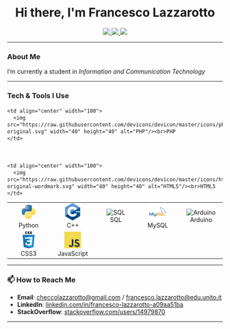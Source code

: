<h1 align="center"> Hi there, I'm Francesco Lazzarotto</h1>


<p align="center">
  <a href="https://www.linkedin.com/in/francesco-lazzarotto-a09aa51ba/" target="_blank">
    <img src="https://img.shields.io/badge/LinkedIn-Francesco%20Lazzarotto-blue?logo=linkedin&style=flat-square" />
  </a>
  <a href="https://stackoverflow.com/users/14979870/francesco-lazzarotto" target="_blank">
    <img src="https://img.shields.io/badge/StackOverflow-Francesco%20Lazzarotto-orange?logo=stackoverflow&style=flat-square" />
  </a>
  <a href="mailto:francesco.lazzarotto01@gmail.com">
    <img src="https://img.shields.io/badge/Gmail-francesco.lazzarotto01%40gmail.com-red?logo=gmail&style=flat-square" />
  </a>
</p>

---

###  About Me

 I’m currently a student in *Information and Communication Technology*  


<!-- Uncomment if needed in the future
🔬 Currently working on: [**My Bachelor Thesis** – Crafting a text-mining model to analyze climate-related sentiments on Twitter and Reddit](https://github.com/FrancescoLazzarotto/Climate-Change-Analysis)
-->

---

###  Tech & Tools I Use

<table>
  <tr>
        <td align="center" width="100">
      <img src="https://raw.githubusercontent.com/devicons/devicon/master/icons/python/python-original.svg" width="40" height="40" alt="Python"/><br>Python
    </td>
    <td align="center" width="100">
      <img src="https://raw.githubusercontent.com/devicons/devicon/master/icons/cplusplus/cplusplus-original.svg" width="40" height="40" alt="C++"/><br>C++
    </td>
    <td align="center" width="100">
      <img src="https://img.icons8.com/ios-filled/50/sql.png" width="40" height="40" alt="SQL"/><br>SQL
    </td>
   <td align="center" width="100">
      <img src="https://raw.githubusercontent.com/devicons/devicon/master/icons/mysql/mysql-original-wordmark.svg" width="40" height="40" alt="MySQL"/><br>MySQL
    </td>
     <td align="center" width="100">
      <img src="https://cdn.worldvectorlogo.com/logos/arduino-1.svg" width="40" height="40" alt="Arduino"/><br>Arduino
    </td>
    
    <td align="center" width="100">
      <img src="https://raw.githubusercontent.com/devicons/devicon/master/icons/php/php-original.svg" width="40" height="40" alt="PHP"/><br>PHP
    </td>
    
  
    
    <td align="center" width="100">
      <img src="https://raw.githubusercontent.com/devicons/devicon/master/icons/html5/html5-original-wordmark.svg" width="40" height="40" alt="HTML5"/><br>HTML5
    </td>
  </tr>
  <tr>
    <td align="center" width="100">
      <img src="https://raw.githubusercontent.com/devicons/devicon/master/icons/css3/css3-original-wordmark.svg" width="40" height="40" alt="CSS3"/><br>CSS3
    </td>
      <td align="center" width="100">
      <img src="https://raw.githubusercontent.com/devicons/devicon/master/icons/javascript/javascript-original.svg" width="40" height="40" alt="JavaScript"/><br>JavaScript
    </td>
 
  
  </tr>

</table>

---

### 📫 How to Reach Me

- **Email**: checcolazzarotto@gmail.com / francesco.lazzarotto@edu.unito.it  
- **LinkedIn**: [linkedin.com/in/francesco-lazzarotto-a09aa51ba](https://www.linkedin.com/in/francesco-lazzarotto-a09aa51ba)  
- **StackOverflow**: [stackoverflow.com/users/14979870](https://stackoverflow.com/users/14979870/francesco-lazzarotto)

---


